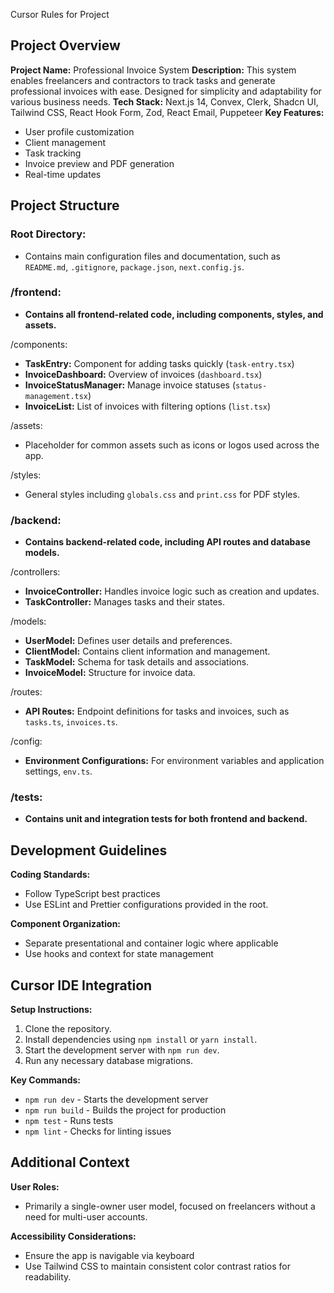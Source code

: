Cursor Rules for Project

## Project Overview

**Project Name:** Professional Invoice System **Description:** This system enables freelancers and contractors to track tasks and generate professional invoices with ease. Designed for simplicity and adaptability for various business needs. **Tech Stack:** Next.js 14, Convex, Clerk, Shadcn UI, Tailwind CSS, React Hook Form, Zod, React Email, Puppeteer **Key Features:**

*   User profile customization
*   Client management
*   Task tracking
*   Invoice preview and PDF generation
*   Real-time updates

## Project Structure

### Root Directory:

*   Contains main configuration files and documentation, such as `README.md`, `.gitignore`, `package.json`, `next.config.js`.

### /frontend:

*   **Contains all frontend-related code, including components, styles, and assets.**

/components:

*   **TaskEntry:** Component for adding tasks quickly (`task-entry.tsx`)
*   **InvoiceDashboard:** Overview of invoices (`dashboard.tsx`)
*   **InvoiceStatusManager:** Manage invoice statuses (`status-management.tsx`)
*   **InvoiceList:** List of invoices with filtering options (`list.tsx`)

/assets:

*   Placeholder for common assets such as icons or logos used across the app.

/styles:

*   General styles including `globals.css` and `print.css` for PDF styles.

### /backend:

*   **Contains backend-related code, including API routes and database models.**

/controllers:

*   **InvoiceController:** Handles invoice logic such as creation and updates.
*   **TaskController:** Manages tasks and their states.

/models:

*   **UserModel:** Defines user details and preferences.
*   **ClientModel:** Contains client information and management.
*   **TaskModel:** Schema for task details and associations.
*   **InvoiceModel:** Structure for invoice data.

/routes:

*   **API Routes:** Endpoint definitions for tasks and invoices, such as `tasks.ts`, `invoices.ts`.

/config:

*   **Environment Configurations:** For environment variables and application settings, `env.ts`.

### /tests:

*   **Contains unit and integration tests for both frontend and backend.**

## Development Guidelines

**Coding Standards:**

*   Follow TypeScript best practices
*   Use ESLint and Prettier configurations provided in the root.

**Component Organization:**

*   Separate presentational and container logic where applicable
*   Use hooks and context for state management

## Cursor IDE Integration

**Setup Instructions:**

1.  Clone the repository.
2.  Install dependencies using `npm install` or `yarn install`.
3.  Start the development server with `npm run dev`.
4.  Run any necessary database migrations.

**Key Commands:**

*   `npm run dev` - Starts the development server
*   `npm run build` - Builds the project for production
*   `npm test` - Runs tests
*   `npm lint` - Checks for linting issues

## Additional Context

**User Roles:**

*   Primarily a single-owner user model, focused on freelancers without a need for multi-user accounts.

**Accessibility Considerations:**

*   Ensure the app is navigable via keyboard
*   Use Tailwind CSS to maintain consistent color contrast ratios for readability.
